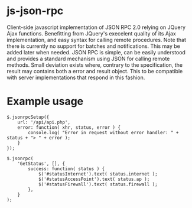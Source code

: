 js-json-rpc
===========

Client-side javascript implementation of JSON RPC 2.0 relying on JQuery Ajax functions. Benefitting from JQuery's execelent quality of its Ajax implementation, and easy syntax for calling remote procedures. Note that there is currently no support for batches and notifications. This may be added later when needed. JSON RPC is simple, can be easily understood and provides a standard mechanism using JSON for calling remote methods. Small deviation exists where, contrary to the specification, the result may contains both a error and result object. This to be compatible with server implementations that respond in this fashion.

Example usage
=============

    $.jsonrpcSetup({
        url: '/api/api.php',
        error: function( xhr, status, error ) {
            console.log( "Error in request without error handler: " + status + "> " + error );
        }
    });

    $.jsonrpc(
        'GetStatus', [], {
            success: function( status ) {
                $('#statusInternet').text( status.internet );
                $('#statusAccessPoint').text( status.ap );
                $('#statusFirewall').text( status.firewall );
            },
        }
    );
